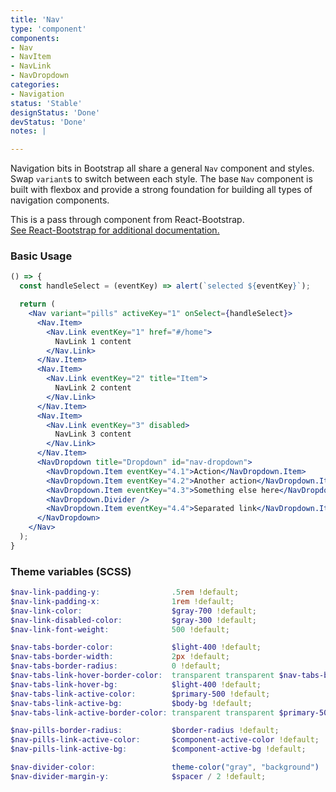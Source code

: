 ```yaml
---
title: 'Nav'
type: 'component'
components:
- Nav
- NavItem
- NavLink
- NavDropdown
categories:
- Navigation
status: 'Stable'
designStatus: 'Done'
devStatus: 'Done'
notes: |

---
```


Navigation bits in Bootstrap all share a general ``Nav`` component and styles. Swap ``variant``s to switch between each style. The base ``Nav`` component is built with flexbox and provide a strong foundation for building all types of navigation components.

<p>
  This is a pass through component from React-Bootstrap.<br/>
  <a href="https://react-bootstrap.github.io/components/navs/" target="_blank" rel="noopener noreferrer">
    See React-Bootstrap for additional documentation.
  </a>
</p>

### Basic Usage

```jsx live
() => {
  const handleSelect = (eventKey) => alert(`selected ${eventKey}`);

  return (
    <Nav variant="pills" activeKey="1" onSelect={handleSelect}>
      <Nav.Item>
        <Nav.Link eventKey="1" href="#/home">
          NavLink 1 content
        </Nav.Link>
      </Nav.Item>
      <Nav.Item>
        <Nav.Link eventKey="2" title="Item">
          NavLink 2 content
        </Nav.Link>
      </Nav.Item>
      <Nav.Item>
        <Nav.Link eventKey="3" disabled>
          NavLink 3 content
        </Nav.Link>
      </Nav.Item>
      <NavDropdown title="Dropdown" id="nav-dropdown">
        <NavDropdown.Item eventKey="4.1">Action</NavDropdown.Item>
        <NavDropdown.Item eventKey="4.2">Another action</NavDropdown.Item>
        <NavDropdown.Item eventKey="4.3">Something else here</NavDropdown.Item>
        <NavDropdown.Divider />
        <NavDropdown.Item eventKey="4.4">Separated link</NavDropdown.Item>
      </NavDropdown>
    </Nav>
  );
}
```

### Theme variables (SCSS)

```scss
$nav-link-padding-y:                .5rem !default;
$nav-link-padding-x:                1rem !default;
$nav-link-color:                    $gray-700 !default;
$nav-link-disabled-color:           $gray-300 !default;
$nav-link-font-weight:              500 !default;

$nav-tabs-border-color:             $light-400 !default;
$nav-tabs-border-width:             2px !default;
$nav-tabs-border-radius:            0 !default;
$nav-tabs-link-hover-border-color:  transparent transparent $nav-tabs-border-color !default;
$nav-tabs-link-hover-bg:            $light-400 !default;
$nav-tabs-link-active-color:        $primary-500 !default;
$nav-tabs-link-active-bg:           $body-bg !default;
$nav-tabs-link-active-border-color: transparent transparent $primary-500 !default;

$nav-pills-border-radius:           $border-radius !default;
$nav-pills-link-active-color:       $component-active-color !default;
$nav-pills-link-active-bg:          $component-active-bg !default;

$nav-divider-color:                 theme-color("gray", "background") !default;
$nav-divider-margin-y:              $spacer / 2 !default;
```
